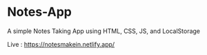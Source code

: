 # Notes-App

A simple Notes Taking App using HTML, CSS, JS, and LocalStorage

Live : https://notesmakein.netlify.app/
